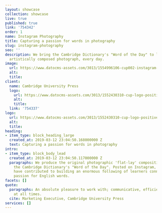 ```yaml
---
layout: showcase
collection: showcase
live: true
published: true
link: '754342'
order: 1
name: Instagram Photography
title: Capturing a passion for words in photography
slug: instagram-photography
seo: ''
description: We bring the Cambridge Dictionary's "Word of the Day" to life, with an
  artistically composed photograph, every day.
image:
  url: https://www.datocms-assets.com/3013/1554996106-cup002-instagram-banner-full.jpg
  alt: 
  title: 
client:
  name: Cambridge University Press
  logo:
    url: https://www.datocms-assets.com/3013/1552430310-cup-logo-positive.png
    alt: 
    title: 
  link: '754337'
logo:
  url: https://www.datocms-assets.com/3013/1552430310-cup-logo-positive.png
  alt: 
  title: 
heading:
- item_type: block_heading_large
  created_at: 2019-03-12 23:04:50.168000000 Z
  text: Capturing a passion for words in photography
intro:
- item_type: block_body_lead
  created_at: 2019-03-12 23:04:50.117000000 Z
  paragraphs: We produce the original photographic 'flat-lay' compositions that illustrate
    the Cambridge Dictionary's "Word of the Day". Posted on Instagram, the images
    have contributed to building an enormous following of learners connected by a
    passion for English words.
facets: []
quote:
  paragraphs: An absolute pleasure to work with; communicative, efficient and professional
    at all times.
  cite: Marketing Executive, Cambridge University Press
services: []
---
```


